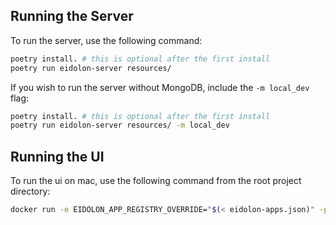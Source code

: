 ## Running the Server

To run the server, use the following command:

```bash
poetry install. # this is optional after the first install
poetry run eidolon-server resources/
```

If you wish to run the server without MongoDB, include the `-m local_dev` flag:

```bash
poetry install. # this is optional after the first install
poetry run eidolon-server resources/ -m local_dev
```

## Running the UI

To run the ui on mac, use the following command from the root project directory:

```bash
docker run -e EIDOLON_APP_REGISTRY_OVERRIDE="$(< eidolon-apps.json)" -p 3000:3000 eidolonai/webui:test_apps_override
```
